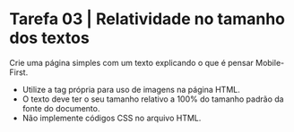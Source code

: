 # Tarefa 03 | Relatividade no tamanho dos textos

Crie uma página simples com um texto explicando o que é pensar Mobile-First.

- Utilize a tag própria para uso de imagens na página HTML.
- O texto deve ter o seu tamanho relativo a 100% do tamanho padrão da fonte do documento.
- Não implemente códigos CSS no arquivo HTML.

